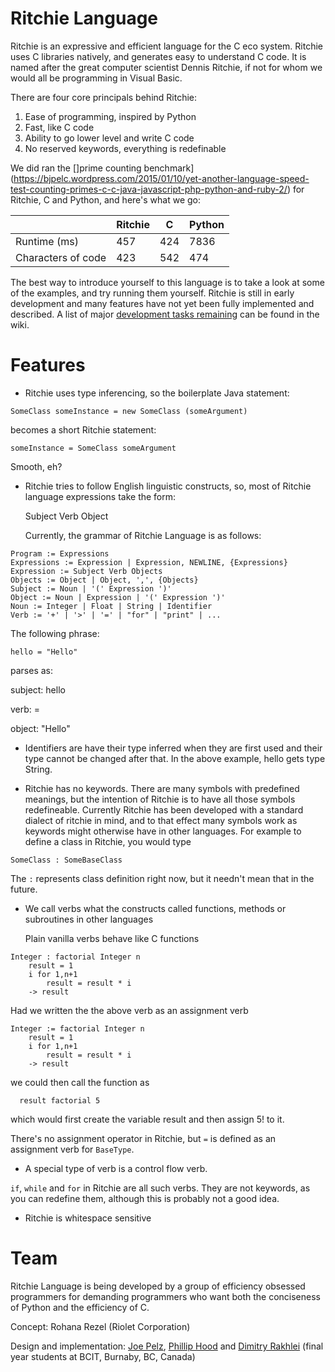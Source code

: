 Ritchie Language
================

Ritchie is an expressive and efficient language for the C eco system. Ritchie uses C libraries natively, and generates easy to understand C code. It is named after the great computer scientist Dennis Ritchie, if not for whom we would all be programming in Visual Basic.

There are four core principals behind Ritchie:

1. Ease of programming, inspired by Python
2. Fast, like C code
3. Ability to go lower level and write C code
4. No reserved keywords, everything is redefinable

We did ran the []prime counting benchmark](https://bjpelc.wordpress.com/2015/01/10/yet-another-language-speed-test-counting-primes-c-c-java-javascript-php-python-and-ruby-2/) for Ritchie, C and Python, and here's what we go:

|                    | Ritchie | C   | Python |
|--------------------|---------|-----|--------|
| Runtime (ms)       | 457     | 424 | 7836   |
| Characters of code | 423     | 542 | 474    |

The best way to introduce yourself to this language is to take a look at some of the examples, and try running them yourself.  Ritchie is still in early development and many features have not yet been fully implemented and described.  A list of major [development tasks remaining](https://github.com/riolet/ritchie/wiki/State-of-the-Compiler) can be found in the wiki.

Features
========

* Ritchie uses type inferencing, so the boilerplate Java statement:

```
SomeClass someInstance = new SomeClass (someArgument)
```

  becomes a short Ritchie statement:

```
someInstance = SomeClass someArgument
```
  Smooth, eh?


* Ritchie tries to follow English linguistic constructs, so, most of Ritchie language expressions take the form:

  Subject Verb Object

  Currently, the grammar of Ritchie Language is as follows:


```
Program := Expressions
Expressions := Expression | Expression, NEWLINE, {Expressions}
Expression := Subject Verb Objects
Objects := Object | Object, ',', {Objects}
Subject := Noun | '(' Expression ')'
Object := Noun | Expression | '(' Expression ')'
Noun := Integer | Float | String | Identifier
Verb := '+' | '>' | '=' | "for" | "print" | ...
```

  The following phrase:

```
hello = "Hello"
```
parses as:

subject: hello

verb: =

object: "Hello"


* Identifiers are have their type inferred when they are first used and their type cannot be changed after that. In the above example, hello gets type String.


* Ritchie has no keywords.  There are many symbols with predefined meanings, but the intention of Ritchie is to have all those symbols redefineable.  Currently Ritchie has been developed with a standard dialect of ritchie in mind, and to that effect many symbols work as keywords might otherwise have in other languages.  For example to define a class in Ritchie, you would type
```
SomeClass : SomeBaseClass
```
  The `:` represents class definition right now, but it needn't mean that in the future.


* We call verbs what the constructs called functions, methods or subroutines in other languages

  Plain vanilla verbs behave like C functions

```
Integer : factorial Integer n
	result = 1
	i for 1,n+1
		result = result * i
	-> result
```

  Had we written the the above verb as an assignment verb

```
Integer := factorial Integer n
	result = 1
	i for 1,n+1
		result = result * i
	-> result
```

  we could then call the function as

```
  result factorial 5
```

  which would first create the variable result and then assign 5! to it.

  There's no assignment operator in Ritchie, but `=` is defined as an assignment verb for `BaseType`.

* A special type of verb is a control flow verb.

`if`, `while` and `for`  in Ritchie are all such verbs. They are not keywords, as you can redefine them, although this is probably not a good idea.

* Ritchie is whitespace sensitive


Team
====
Ritchie Language is being developed by a group of efficiency obsessed programmers for demanding programmers who want both the conciseness of Python and the efficiency of C.

Concept: Rohana Rezel (Riolet Corporation)

Design and implementation: [Joe Pelz](https://github.com/JoePelz), [Phillip Hood](https://github.com/pvgh) and [Dimitry Rakhlei](https://github.com/DimitryRakhlei) (final year students at BCIT, Burnaby, BC, Canada)

